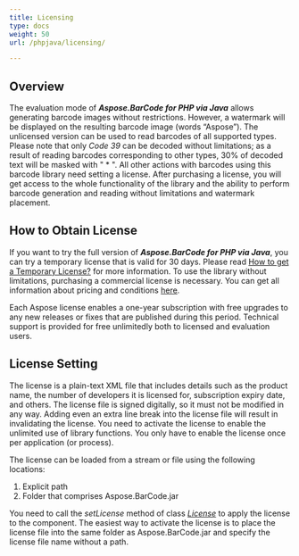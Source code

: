 ```yaml
---
title: Licensing
type: docs
weight: 50
url: /phpjava/licensing/

---
```


## **Overview**
The evaluation mode of ***Aspose.BarCode for PHP via Java*** allows generating barcode images without restrictions. However, a watermark will be displayed on the resulting barcode image (words “Aspose”). The unlicensed version can be used to read barcodes of all supported types. Please note that only *Code 39* can be decoded without limitations; as a result of reading barcodes corresponding to other types, 30% of decoded text will be masked with " * ". All other actions with barcodes using this barcode library need setting a license. After purchasing a license, you will get access to the whole functionality of the library and the ability to perform barcode generation and reading without limitations and watermark placement.  

## **How to Obtain License**
If you want to try the full version of ***Aspose.BarCode for PHP via Java***, you can try a temporary license that is valid for 30 days. Please read [How to get a Temporary License?](https://purchase.aspose.com/temporary-license) for more information. To use the library without limitations, purchasing a commercial license is necessary. You can get all information about pricing and conditions [here](https://purchase.aspose.com/admin/pricing/barcode/php-java). 

Each Aspose license enables a one-year subscription with free upgrades to any new releases or fixes that are published during this period. Technical support is provided for free unlimitedly both to licensed and evaluation users.

## **License Setting**
The license is a plain-text XML file that includes details such as the product name, the number of developers it is licensed for, subscription expiry date, and others. The license file is signed digitally, so it must not be modified in any way. Adding even an extra line break into the license file will result in invalidating the license. You need to activate the license to enable the unlimited use of library functions. You only have to enable the license once per application (or process). 

The license can be loaded from a stream or file using the following locations:

1. Explicit path
1. Folder that comprises Aspose.BarCode.jar

You need to call the *setLicense* method of class [*License*](https://reference.aspose.com/barcode/php/classLicense/) to apply the license to the component. The easiest way to activate the license is to place the license file into the same folder as Aspose.BarCode.jar and specify the license file name without a path.


